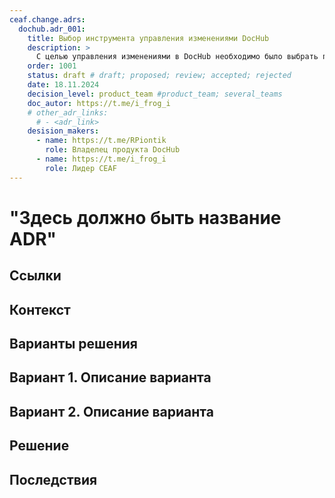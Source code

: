 ```yaml
---
ceaf.change.adrs:
  dochub.adr_001:
    title: Выбор инструмента управления изменениями DocHub
    description: >
      С целью управления изменениями в DocHub необходимо было выбрать подход. В рамках анализа было принято решение управлять изменениями при помощи специального документа, который называется Architecture decision record (ADR)
    order: 1001    
    status: draft # draft; proposed; review; accepted; rejected
    date: 18.11.2024
    decision_level: product_team #product_team; several_teams
    doc_autor: https://t.me/i_frog_i
    # other_adr_links:
      # - <adr_link>
    desision_makers:
      - name: https://t.me/RPiontik
        role: Владелец продукта DocHub
      - name: https://t.me/i_frog_i
        role: Лидер CEAF
---
```


# "Здесь должно быть название ADR"
<!-- Название должно кратко формулировать решение.  -->

## Ссылки

<!-- Здесь добавлены ссылки (либо пусто):
1. на Родительский ADR(в Родительском ADR этой ссылки нет)
2. на Task в рамках которого происходит работа
3. на устаревший ADR, связанный с этим
4. ссылка на эпик из трэкера (Jira), в рамках которого принимается решение -->


## Контекст

<!-- Описание:

- причин, побудивших принять решение
- ограничений, действовавших на момент принятия решения
- проблемы, требующей решения -->

## Варианты решения

<!-- Описание рассмотренных вариантов.
Обязательно перечислить критерии сравнения альтернатив.
Пример критериев - соответствие принятым в компании архитектурным принципам (указать конкретные релевантные принципы).
Должно быть понятно, как критерии сравнения связаны с бизнес-приоритетами и драйверами из контекста. -->

## Вариант 1. Описание варианта
## Вариант 2. Описание варианта
<!-- ## Вариант 3. Описание варианта -->

## Решение

<!-- Описание выбранного решения.
Решение должно быть сформулировано чётко ("Мы используем...", "Мы не используем", а не "Желательно.." или "Предлагается...").
Должна быть понятна связь между решением и проблемой. -->

<!-- Если необходимо вставить диаграмму в формате plantump, необходимо использовать code block:

```plantuml
@startuml
  class Example {
    - String name
    - int number 
    
    +void getName()
    +void getNumber()
    +String toString()
  }
@enduml
```

 -->

<!-- Для ADR, связанных с изменением техстека необходимо заполнить раздел Изменения техстека: -->

## Последствия

<!-- Положительные и отрицательные последствия (trade-offs). Арх. решения, которые потребуется принять как следствие принятого решения. Если решение содержит риски, то описано, как с ними планируют поступить (за счет чего снижать, почему принять).
 Арх. решения, которые потребуется принять как следствие принятого решения.
Если решение содержит риски, то описано, как с ними планируют поступить (за счет чего снижать, почему принять). -->
